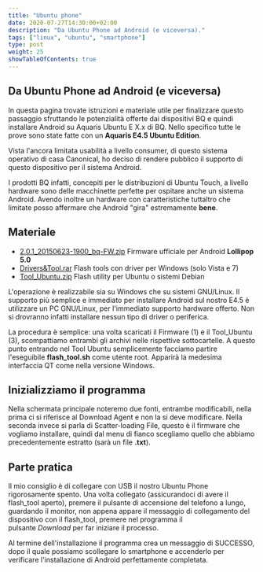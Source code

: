 ```yaml
---
title: "Ubuntu phone"
date: 2020-07-27T14:30:00+02:00
description: "Da Ubuntu Phone ad Android (e viceversa)."
tags: ["linux", "ubuntu", "smartphone"]
type: post
weight: 25
showTableOfContents: true
---
```


## Da Ubuntu Phone ad Android (e viceversa)

In questa pagina trovate istruzioni e materiale utile per finalizzare questo passaggio sfruttando le potenzialità offerte dai dispositivi BQ e quindi installare Android su Aquaris Ubuntu E X.x di BQ. Nello specifico tutte le prove sono state fatte con un **Aquaris E4.5 Ubuntu Edition**.

Vista l'ancora limitata usabilità a livello consumer, di questo sistema operativo di casa Canonical, ho deciso di rendere pubblico il supporto di questo dispositivo per il sistema Android.

I prodotti BQ infatti, concepiti per le distribuzioni di Ubuntu Touch, a livello hardware sono delle macchinette perfette per ospitare anche un sistema Android. Avendo inoltre un hardware con caratteristiche tuttaltro che limitate posso affermare che Android "gira" estremamente **bene**.

## Materiale

*   [2.0.1\_20150623-1900\_bq-FW.zip](http://www.dariofadda.it/views/files/2.0.1_20150623-1900_bq-FW.zip) Firmware ufficiale per Android **Lollipop 5.0**
*   [Drivers&Tool.rar](http://www.dariofadda.it/views/files/Drivers&Tool.rar) Flash tools con driver per Windows (solo Vista e 7)
*   [Tool\_Ubuntu.zip](http://www.dariofadda.it/views/files/Tool_Ubuntu.zip) Flash utility per Ubuntu o sistemi Debian

L'operazione è realizzabile sia su Windows che su sistemi GNU/Linux. Il supporto più semplice e immediato per installare Android sul nostro E4.5 è utilizzare un PC GNU/Linux, per l'immediato supporto hardware offerto. Non si drovranno infatti installare nessun tipo di driver o periferica.

La procedura è semplice: una volta scaricati il Firmware (1) e il Tool\_Ubuntu (3), scompattiamo entrambi gli archivi nelle rispettive sottocartelle. A questo punto entrando nel Tool Ubuntu semplicemente facciamo partire l'eseguibile **flash\_tool.sh** come utente root. Apparirà la medesima interfaccia QT come nella versione Windows.

## Inizializziamo il programma

Nella schermata principale noteremo due fonti, entrambe modificabili, nella prima ci si riferisce al Download Agent e non la si deve modificare. Nella seconda invece si parla di Scatter-loading File, questo è il firmware che vogliamo installare, quindi dal menu di fianco scegliamo quello che abbiamo precedentemente estratto (sarà un file **.txt**).

## Parte pratica

Il mio consiglio è di collegare con USB il nostro Ubuntu Phone rigorosamente spento. Una volta collegato (assicurandoci di avere il flash\_tool aperto), premere il pulsante di accensione del telefono a lungo, guardando il monitor, non appena appare il messaggio di collegamento del dispositivo con il flash\_tool, premere nel programma il pulsante _Download_ per far iniziare il processo.

Al termine dell'installazione il programma crea un messaggio di SUCCESSO, dopo il quale possiamo scollegare lo smartphone e accenderlo per verificare l'installazione di Android perfettamente completata.

